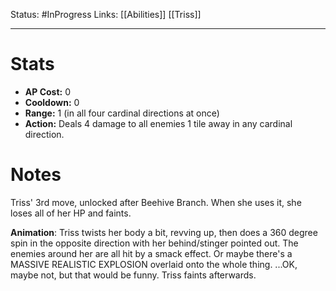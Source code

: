 Status: #InProgress 
Links: [[Abilities]] [[Triss]]
___
# Stats
- **AP Cost:** 0
- **Cooldown:** 0
- **Range:** 1 (in all four cardinal directions at once)
- **Action:** Deals 4 damage to all enemies 1 tile away in any cardinal direction.

# Notes

Triss' 3rd move, unlocked after Beehive Branch. When she uses it, she loses all of her HP and faints.

**Animation**: Triss twists her body a bit, revving up, then does a 360 degree spin in the opposite direction with her behind/stinger pointed out. The enemies around her are all hit by a smack effect. Or maybe there's a MASSIVE REALISTIC EXPLOSION overlaid onto the whole thing. ...OK, maybe not, but that would be funny. Triss faints afterwards.